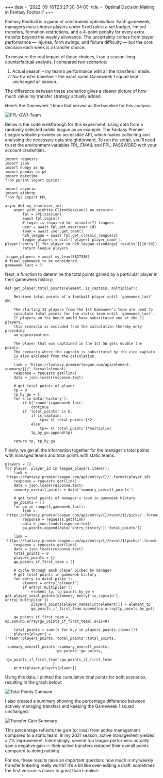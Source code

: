 +++
date = '2022-09-16T23:27:30-04:00'
title = 'Optimal Decision Making in Fantasy Football'
+++

Fantasy Football is a game of constrained optimisation. Each gameweek, managers must choose players under fixed rules: a set budget, limited transfers, formation restrictions, and a 4-point penalty for every extra transfer beyond the weekly allowance. The uncertainty comes from player performance — injuries, form swings, and fixture difficulty — but the core decision each week is a transfer choice.

To measure the real impact of those choices, I ran a season-long counterfactual analysis. I compared two scenarios:

1. Actual season – my team’s performance with all the transfers I made.
2. No-transfer baseline – the exact same Gameweek 1 squad kept unchanged all season.

The difference between these scenarios gives a clearer picture of how much value my transfer strategy actually added.

Here’s the Gameweek 1 team that served as the baseline for this analysis:

![FPL-GW1-Team](images/gw1.png) 


Below is the code walkthrough for this experiment, using data from a randomly selected public league as an example. The Fantasy Premier League website provides an accessible API, which makes collecting and analysing the necessary data straightforward. To run the script, you’ll need to set the environment variables FPL_EMAIL and FPL_PASSWORD with your account credentials.

```
import requests
import json
import numpy as np
import pandas as pd
import datetime
from pprint import pprint

import asyncio
import aiohttp
from fpl import FPL

async def my_team(user_id):
    async with aiohttp.ClientSession() as session:
        fpl = FPL(session)
        await fpl.login()
        # login is required for private(?) leagues
        user = await fpl.get_user(user_id)
        team = await user.get_team()
        h2h_league = await fpl.get_classic_league(2)
        league_players = dict(( player['player_name'], player['entry']) for player in h2h_league.standings['results'][10:30])
        return league_players

league_players = await my_team(5827336)
# final gameweek to be considered.
gameweek_last = 7
```

Next, a function to determine the total points gained by a particular player in their gameweek history:

```
def get_player_total_points(element, is_captain, multiplier):
    '''
    Retrieve total points of a football player until `gameweek_last` GW.
    
    The starting 11 players from the 1st Gameweek's team are used to 
    calculate total points for the static team until `gameweek_last`.
    If players on the bench would have substituted one of the 11 players,
    this scenario is excluded from the calculation thereby only providing
    an approximation.
    
    The player that was captained in the 1st GW gets double the points.
    The scenario where the captain is substituted by the vice captain
    is also excluded from the calculation.
    '''
    link = "https://fantasy.premierleague.com/api/element-summary/{}/".format(element)
    response = requests.get(link)
    data = json.loads(response.text)

    # get total points of player
    tp = 0
    tp_by_gw = []
    for k in data['history']:
        if k['round']>gameweek_last:
            continue
        if 'total_points' in k:
            if is_captain:
                tp+= k['total_points']*2
            else:
                tp+= k['total_points']*multiplier
            tp_by_gw.append(tp)    
    
    return tp, tp_by_gw
```

Finally, we get all the information together for the manager's total points with managed teams and total points with static teams.

```
players = {}
for player, player_id in league_players.items():
    link = 'https://fantasy.premierleague.com/api/entry/{}/'.format(player_id)
    response = requests.get(link)
    data = json.loads(response.text)
    summary_overall_points = data['summary_overall_points']
    
    # get total points of manager's team in gameweek history
    gw_points = []
    for gw in range(1,gameweek_last):
        link = 'https://fantasy.premierleague.com/api/entry/{}/event/{}/picks/'.format(player_id,gw)
        response = requests.get(link)
        data = json.loads(response.text)
        gw_points.append(data['entry_history']['total_points'])
    
    link = 'https://fantasy.premierleague.com/api/entry/{}/event/1/picks/'.format(player_id)
    response = requests.get(link)
    data = json.loads(response.text)
    total_points = 0
    players_points = {}
    gw_points_if_first_team = []
    
    # cycle through each player picked by manager
    # get total points in gameweek history
    for entry in data['picks']:
        element = entry['element']
        if entry['multiplier']:
            element_tp, tp_points_by_gw = get_player_total_points(element, entry['is_captain'], entry['multiplier'])
            players_points[player_names[int(element)]] = element_tp
            gw_points_if_first_team.append(np.array(tp_points_by_gw))
    
    gw_points_if_first_team = np.sum(np.array(gw_points_if_first_team),axis=0)
    
    total_points = sum([v for k,v in players_points.items()])
    players[player] = {'team':players_points,'total_points':total_points,
                       'summary_overall_points':summary_overall_points,
                       'gw_points':gw_points,
                       'gw_points_if_first_team':gw_points_if_first_team
                      }
    print(player,players[player])
```

Using this data, I plotted the cumulative total points for both scenarios, resulting in the graph below:

![Total Points Cumsum](images/fpl_cumsum.png) 

I also created a summary showing the percentage difference between actively managing transfers and keeping the Gameweek 1 squad unchanged:

![Transfer Gain Summary](images/summary_transfers.png) 

This percentage reflects the gain (or loss) from active management compared to a static team. In my 2021 season, active management yielded a 7% improvement. Interestingly, several top league performers actually saw a negative gain — their active transfers reduced their overall points compared to doing nothing.

For me, these results raise an important question: how much is my weekly transfer tinkering really worth? It’s a bit like over-editing a draft: sometimes the first version is closer to great than I realise.